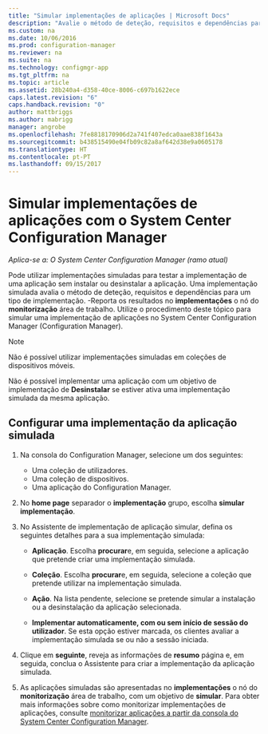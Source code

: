 ```yaml
---
title: "Simular implementações de aplicações | Microsoft Docs"
description: "Avalie o método de deteção, requisitos e dependências para um tipo de implementação sem instalar a aplicação."
ms.custom: na
ms.date: 10/06/2016
ms.prod: configuration-manager
ms.reviewer: na
ms.suite: na
ms.technology: configmgr-app
ms.tgt_pltfrm: na
ms.topic: article
ms.assetid: 28b240a4-d358-40ce-8006-c697b1622ece
caps.latest.revision: "6"
caps.handback.revision: "0"
author: mattbriggs
ms.author: mabrigg
manager: angrobe
ms.openlocfilehash: 7fe8818170906d2a741f407edca0aae838f1643a
ms.sourcegitcommit: b438515490e04fb09c82a8af642d38e9a0605178
ms.translationtype: HT
ms.contentlocale: pt-PT
ms.lasthandoff: 09/15/2017
---
```

# <a name="simulate-application-deployments-with-system-center-configuration-manager"></a>Simular implementações de aplicações com o System Center Configuration Manager

*Aplica-se a: O System Center Configuration Manager (ramo atual)*

Pode utilizar implementações simuladas para testar a implementação de uma aplicação sem instalar ou desinstalar a aplicação. Uma implementação simulada avalia o método de deteção, requisitos e dependências para um tipo de implementação. -Reporta os resultados no **implementações** o nó do **monitorização** área de trabalho. Utilize o procedimento deste tópico para simular uma implementação de aplicações no System Center Configuration Manager (Configuration Manager).  

> [!NOTE]  
> Não é possível utilizar implementações simuladas em coleções de dispositivos móveis.  
>   
> Não é possível implementar uma aplicação com um objetivo de implementação de **Desinstalar** se estiver ativa uma implementação simulada da mesma aplicação.  

## <a name="configure-a-simulated-application-deployment"></a>Configurar uma implementação da aplicação simulada

1.  Na consola do Configuration Manager, selecione um dos seguintes:  
    -   Uma coleção de utilizadores.  
    -   Uma coleção de dispositivos.  
    -   Uma aplicação do Configuration Manager.  

2.  No **home page** separador o **implementação** grupo, escolha **simular implementação**.  

3.  No Assistente de implementação de aplicação simular, defina os seguintes detalhes para a sua implementação simulada:  

    -   **Aplicação**. Escolha **procurar**e, em seguida, selecione a aplicação que pretende criar uma implementação simulada.  

    -   **Coleção**. Escolha **procurar**e, em seguida, selecione a coleção que pretende utilizar na implementação simulada.  

    -   **Ação**. Na lista pendente, selecione se pretende simular a instalação ou a desinstalação da aplicação selecionada.  

    -   **Implementar automaticamente, com ou sem início de sessão do utilizador**. Se esta opção estiver marcada, os clientes avaliar a implementação simulada se ou não a sessão iniciada.  

4.  Clique em **seguinte**, reveja as informações de **resumo** página e, em seguida, conclua o Assistente para criar a implementação da aplicação simulada.  

5.  As aplicações simuladas são apresentadas no **implementações** o nó do **monitorização** área de trabalho, com um objetivo de **simular**. Para obter mais informações sobre como monitorizar implementações de aplicações, consulte [monitorizar aplicações a partir da consola do System Center Configuration Manager](../../apps/deploy-use/monitor-applications-from-the-console.md).  
